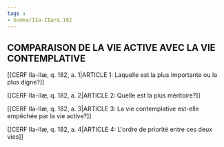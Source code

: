 ```yaml
---
tags : 
- Summa/IIa-IIæ/q.182
---
```


## COMPARAISON DE LA VIE ACTIVE AVEC LA VIE CONTEMPLATIVE

[[CERF IIa-IIæ, q. 182, a. 1|ARTICLE 1: Laquelle est la plus importante ou la plus digne?]]

[[CERF IIa-IIæ, q. 182, a. 2|ARTICLE 2: Quelle est la plus méritoire?]]

[[CERF IIa-IIæ, q. 182, a. 3|ARTICLE 3: La vie contemplative est-elle empêchée par la vie active?]]

[[CERF IIa-IIæ, q. 182, a. 4|ARTICLE 4: L'ordre de priorité entre ces deux vies]]

